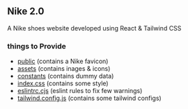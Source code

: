## Nike 2.0

A Nike shoes website developed using React & Tailwind CSS

### things to Provide

- [public](public) (contains a Nike favicon)
- [assets](src/assets) (contains inages & icons)
- [constants](src/constants) (contains dummy data)
- [index.css](src/index.css) (contains some style)
- [eslintrc.cjs](.eslintrc.cjs) (eslint rules to fix few warnings)
- [tailwind.config.js](tailwind.config.js) (contains some tailwind configs)
